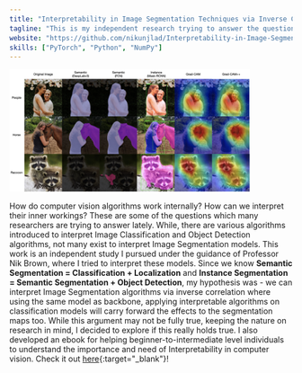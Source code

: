 ```yaml
---
title: "Interpretability in Image Segmentation Techniques via Inverse Correlation"
tagline: "This is my independent research trying to answer the question how does image segmentation models work and how can we interpret them."
website: "https://github.com/nikunjlad/Interpretability-in-Image-Segmentation-Techniques"
skills: ["PyTorch", "Python", "NumPy"]
---
```


<img src="/img/interpretable.png" alt="Interpretation" width="85%">

How do computer vision algorithms work internally? How can we interpret their inner workings? These are some of the questions 
which many researchers are trying to answer lately. While, there are various algorithms introduced to interpret Image Classification
and Object Detection algorithms, not many exist to interpret Image Segmentation models. This work is an independent study I pursued
under the guidance of Professor Nik Brown, where I tried to interpret these models. Since we know **Semantic Segmentation = Classification + Localization**
and **Instance Segmentation = Semantic Segmentation + Object Detection**, my hypothesis was - we can interpret Image Segmentation
algorithms via inverse correlation where using the same model as backbone, applying interpretable algorithms on classification models
will carry forward the effects to the segmentation maps too. While this argument may not be fully true, keeping the nature on research in mind, 
I decided to explore if this really holds true. I also developed an ebook for helping beginner-to-intermediate level individuals to understand
the importance and need of Interpretability in computer vision. Check it out [here](https://interpretability-in-image-segmentation-techniques.readthedocs.io/en/latest/){:target="_blank"}!